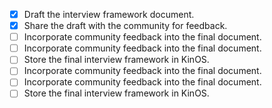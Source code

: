 - [x] Draft the interview framework document.
- [x] Share the draft with the community for feedback. 
- [ ] Incorporate community feedback into the final document. 
- [ ] Incorporate community feedback into the final document.
- [ ] Store the final interview framework in KinOS.
- [ ] Incorporate community feedback into the final document. 
- [ ] Incorporate community feedback into the final document.
- [ ] Store the final interview framework in KinOS.